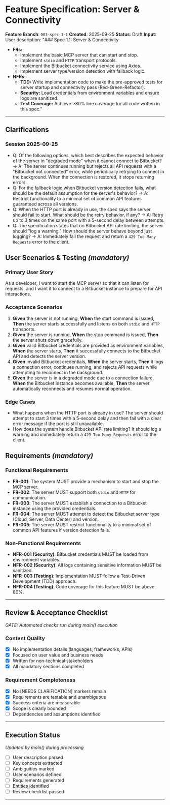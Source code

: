 # Feature Specification: Server & Connectivity

**Feature Branch**: `003-spec-1-1`
**Created**: 2025-09-25
**Status**: Draft
**Input**: User description: "### Spec 1.1: Server & Connectivity
*   **FRs:**
    *   Implement the basic MCP server that can start and stop.
    *   Implement `stdio` and `HTTP` transport protocols.
    *   Implement the Bitbucket connectivity service using Axios.
    *   Implement server type/version detection with fallback logic.
*   **NFRs:**
    *   **TDD:** Write implementation code to make the pre-approved tests for server startup and connectivity pass (Red-Green-Refactor).
    *   **Security:** Load credentials from environment variables and ensure logs are sanitized.
    *   **Test Coverage:** Achieve >80% line coverage for all code written in this spec."

---

## Clarifications

### Session 2025-09-25
- Q: Of the following options, which best describes the expected behavior of the server in "degraded mode" when it cannot connect to Bitbucket? → A: The server continues running but rejects all API requests with a "Bitbucket not connected" error, while periodically retrying to connect in the background. When the connection is restored, it stops returning errors.
- Q: For the fallback logic when Bitbucket version detection fails, what should be the default assumption for the server's behavior? → A: Restrict functionality to a minimal set of common API features guaranteed across all versions.
- Q: When the HTTP port is already in use, the spec says the server should fail to start. What should be the retry behavior, if any? → A: Retry up to 3 times on the same port with a 5-second delay between attempts.
- Q: The specification states that on Bitbucket API rate limiting, the server should "log a warning." How should the server behave beyond just logging? → A: Immediately fail the request and return a `429 Too Many Requests` error to the client.

## User Scenarios & Testing *(mandatory)*

### Primary User Story
As a developer, I want to start the MCP server so that it can listen for requests, and I want it to connect to a Bitbucket instance to prepare for API interactions.

### Acceptance Scenarios
1.  **Given** the server is not running, **When** the start command is issued, **Then** the server starts successfully and listens on both `stdio` and `HTTP` transports.
2.  **Given** the server is running, **When** the stop command is issued, **Then** the server shuts down gracefully.
3.  **Given** valid Bitbucket credentials are provided as environment variables, **When** the server starts, **Then** it successfully connects to the Bitbucket API and detects the server version.
4.  **Given** invalid Bitbucket credentials, **When** the server starts, **Then** it logs a connection error, continues running, and rejects API requests while attempting to reconnect in the background.
5.  **Given** the server is in a degraded mode due to a connection failure, **When** the Bitbucket instance becomes available, **Then** the server automatically reconnects and resumes normal operation.

### Edge Cases
- What happens when the HTTP port is already in use? The server should attempt to start 3 times with a 5-second delay and then fail with a clear error message if the port is still unavailable.
- How does the system handle Bitbucket API rate limiting? It should log a warning and immediately return a `429 Too Many Requests` error to the client.

## Requirements *(mandatory)*

### Functional Requirements
- **FR-001**: The system MUST provide a mechanism to start and stop the MCP server.
- **FR-002**: The server MUST support both `stdio` and `HTTP` for communication.
- **FR-003**: The server MUST establish a connection to a Bitbucket instance using the provided credentials.
- **FR-004**: The server MUST attempt to detect the Bitbucket server type (Cloud, Server, Data Center) and version.
- **FR-005**: The server MUST restrict functionality to a minimal set of common API features if version detection fails.

### Non-Functional Requirements
- **NFR-001 (Security)**: Bitbucket credentials MUST be loaded from environment variables.
- **NFR-002 (Security)**: All logs containing sensitive information MUST be sanitized.
- **NFR-003 (Testing)**: Implementation MUST follow a Test-Driven Development (TDD) approach.
- **NFR-004 (Testing)**: Code coverage for this feature MUST be above 80%.

---

## Review & Acceptance Checklist
*GATE: Automated checks run during main() execution*

### Content Quality
- [X] No implementation details (languages, frameworks, APIs)
- [X] Focused on user value and business needs
- [X] Written for non-technical stakeholders
- [X] All mandatory sections completed

### Requirement Completeness
- [X] No [NEEDS CLARIFICATION] markers remain
- [X] Requirements are testable and unambiguous
- [X] Success criteria are measurable
- [X] Scope is clearly bounded
- [ ] Dependencies and assumptions identified

---

## Execution Status
*Updated by main() during processing*

- [ ] User description parsed
- [ ] Key concepts extracted
- [ ] Ambiguities marked
- [ ] User scenarios defined
- [ ] Requirements generated
- [ ] Entities identified
- [ ] Review checklist passed

---
